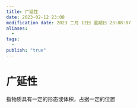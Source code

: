 ```yaml
---
title: 广延性
date: 2023-02-12 23:08
modification date: 2023 二月 12日 星期日 23:08:07
aliases:
  - 
tags:
  - 
publish: "true"
---
```


# 广延性

指物质具有一定的形态或体积，占据一定的位置
